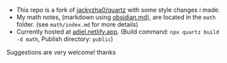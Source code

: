 - This repo is a fork of [jackyzha0/quartz](https://github.com/jackyzha0/quartz) with some style changes i made.
- My math notes, (markdown using [obsidian.md](https://obsidian.md/)), are located in the `math` folder. (see `math/index.md` for more details)
- Currently hosted at [adiel.netlify.app](https://adiel.netlify.app/). (Build command: `npx quartz build -d math`, Publish directory: `public`)

Suggestions are very welcome! thanks
